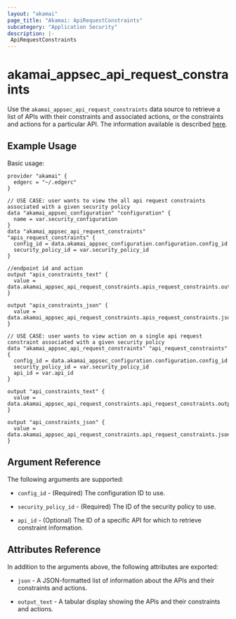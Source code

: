 ```yaml
---
layout: "akamai"
page_title: "Akamai: ApiRequestConstraints"
subcategory: "Application Security"
description: |-
 ApiRequestConstraints
---
```


# akamai_appsec_api_request_constraints

Use the `akamai_appsec_api_request_constraints` data source to retrieve a list of APIs with their constraints and associated actions, or the constraints and actions for a particular API. The information available is described [here](https://developer.akamai.com/api/cloud_security/application_security/v1.html#getapirequestconstraints).

## Example Usage

Basic usage:

```hcl
provider "akamai" {
  edgerc = "~/.edgerc"
}

// USE CASE: user wants to view the all api request constraints associated with a given security policy
data "akamai_appsec_configuration" "configuration" {
  name = var.security_configuration
}
data "akamai_appsec_api_request_constraints" "apis_request_constraints" {
  config_id = data.akamai_appsec_configuration.configuration.config_id
  security_policy_id = var.security_policy_id
}

//endpoint id and action
output "apis_constraints_text" {
  value = data.akamai_appsec_api_request_constraints.apis_request_constraints.output_text
}

output "apis_constraints_json" {
  value = data.akamai_appsec_api_request_constraints.apis_request_constraints.json
}

// USE CASE: user wants to view action on a single api request constraint associated with a given security policy
data "akamai_appsec_api_request_constraints" "api_request_constraints" {
  config_id = data.akamai_appsec_configuration.configuration.config_id
  security_policy_id = var.security_policy_id
  api_id = var.api_id
}

output "api_constraints_text" {
  value = data.akamai_appsec_api_request_constraints.api_request_constraints.output_text
}

output "api_constraints_json" {
  value = data.akamai_appsec_api_request_constraints.api_request_constraints.json
}
```

## Argument Reference

The following arguments are supported:

* `config_id` - (Required) The configuration ID to use.

* `security_policy_id` - (Required) The ID of the security policy to use.

* `api_id` - (Optional) The ID of a specific API for which to retrieve constraint information.

## Attributes Reference

In addition to the arguments above, the following attributes are exported:

* `json` - A JSON-formatted list of information about the APIs and their constraints and actions.

* `output_text` - A tabular display showing the APIs and their constraints and actions.

